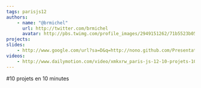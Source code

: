```yaml
---
tags: parisjs12
authors:
    - name: "@brmichel"
      url: http://twitter.com/brmichel
      avatar: http://pbs.twimg.com/profile_images/2949151262/71b5523b0583c7a4bd288f1c722cc449_bigger.jpeg
projects:
slides:
    - http://www.google.com/url?sa=D&q=http://nono.github.com/Presentations/20111026_10_projects_JS/&usg=AFQjCNFuFlzWJEIYV0vEHulo-FJs0wFk0A
videos:
    - http://www.dailymotion.com/video/xmkxrw_paris-js-12-10-projets-10-minutes_tech
---
```

#10 projets en 10 minutes

